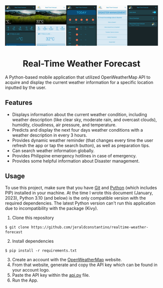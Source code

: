 ![banner](https://github.com/jeraldconstantino/realtime-weather-forecast/blob/master/banner.png)
<h1 align="center">Real-Time Weather Forecast</h1>
A Python-based mobile application that utilized OpenWeatherMap API to acquire and display the current weather information for a specific location inputted by the user.

## Features
- Displays information about the current weather condition, including weather description (like clear sky, moderate rain, and overcast clouds), humidity, cloudiness, air pressure, and temperature.
- Predicts and display the next four days weather conditions with a weather description in every 3 hours.
- Provides dynamic weather reminder (that changes every time the user refresh the app or tap the search button), as well as preparation tips.
- Can search weather information globally.
- Provides Philippine emergency hotlines in case of emergency.
- Provides some helpful information about Disaster management.

## Usage
To use this project, make sure that you have [Git](https://git-scm.com/) and [Python](https://www.python.org/downloads/) (which includes PIP) installed in your machine. At the time I wrote this document (January, 2023), Python 3.10 (and below) is the only compatible version with the required dependencies. The latest Python version can't run this application due to incompatibility with the package (Kivy).    
1. Clone this repository
```
$ git clone https://github.com/jeraldconstantino/realtime-weather-forecast
```
2. Install dependencies
```
$ pip install -r requirements.txt
```
3. Create an account with the [OpenWeatherMap](https://openweathermap.org/) website.
4. From that website, generate and copy the API key which can be found in your account logo.
5. Paste the API key within the [api.py](https://github.com/jeraldconstantino/realtime-weather-forecast/blob/master/api.py) file.
6. Run the App.
